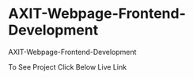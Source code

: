 # AXIT-Webpage-Frontend-Development
AXIT-Webpage-Frontend-Development

To See Project Click Below Live Link
